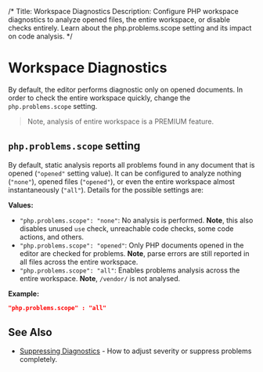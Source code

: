 /*
Title: Workspace Diagnostics
Description: Configure PHP workspace diagnostics to analyze opened files, the entire workspace, or disable checks entirely. Learn about the php.problems.scope setting and its impact on code analysis.
*/

# Workspace Diagnostics

By default, the editor performs diagnostic only on opened documents. In order to check the entire workspace quickly, change the `php.problems.scope` setting.

> Note, analysis of entire workspace is a <span class="label label-premium">PREMIUM</span> feature.

## `php.problems.scope` setting

By default, static analysis reports all problems found in any document that is opened (`"opened"` setting value). It can be configured to analyze nothing (`"none"`), opened files (`"opened"`), or even the entire workspace almost instantaneously (`"all"`). Details for the possible settings are:

**Values:**

- `"php.problems.scope": "none"`: No analysis is performed. **Note**, this also disables unused `use` check, unreachable code checks, some code actions, and others.
- `"php.problems.scope": "opened"`: Only PHP documents opened in the editor are checked for problems. **Note**, parse errors are still reported in all files across the entire workspace.
- `"php.problems.scope": "all"`: Enables problems analysis across the entire workspace. **Note**, `/vendor/` is not analysed.

**Example:**

```json
"php.problems.scope" : "all"
```

## See Also

- [Suppressing Diagnostics](suppressing-diagnostics.md) - How to adjust severity or suppress problems completely.
